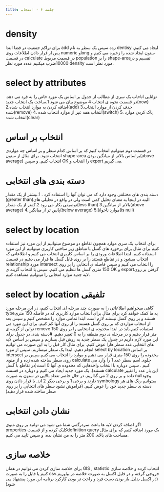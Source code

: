 ```yaml
---
title: جلسه ۶ - انتخاب
---
```

# density
برای تراکم جمعیت در فضا ابتدا add زده سپس یک سطر به نام dentisy ایجاد می کنیم. پس از قرار دادن اطلاعات روی numeric وlong ستون ایجاد شده را زخیره می کنیم و در قسمت calculate در قسمت مربوط population را بر shape-areaتقسیم و در 10000ضرب میکنیم عددد مورد نظر density مورد نظر است.
# select by attributes
توانایی اتاخاب یک سری از مطالب از جدول بر اساس یک مورد خاص را به فرد می دهد. در قسمت نحوه ی انتخاب 4 موضوع بیان می شود 
1.ساخت یک انتخاب جدید(now)
2.اضافه کردن به موارد انتخاب شده(add)
3.حذف کردن از موارد انتخاب شده(remove)
4. انتخاب همه غیر از موارد انتخاب شده(switch)
5. پاک کردن موارد انتخاب شده(clear)
# انتخاب بر اساس
در قسمت دوم میتوانیم اتنخاب کنیم که بر اساس کدام سطر و بر اساس چه مواردی انتخاب شود. برای مثال از ستون  shape-area براساس بالاتر از میانگین بودن(above average) انتخاب کنیم. و سپس  OK را انتخاب و export می گیریم.
# دسته بندی های انتخابی
دسته بندی های مختلفی وجود دارد که می توان آنها را استفاده کرد .
1.بیشتر از یک مقدار (greater than)البته در اینجا به معنای تحلیل کمی است ولی در واقع در تحلیلی های توصیفی بکار می رود
2.کمتر از یک مقدار(less than)
3.بالاتر از میانگین(above average)
4.پایین تر از میانگین(below average)
5.موارد ناخوانا(is null)
# select by location
برای انتخاب یک سری موارد همچون تقاطع دو موضوع میتوانیم از این مورد نیز استفاده کنیم برای مثال برای برخورد های گسل با مناطق زیر ساختی کاربری میتوانیم از این مورد استفاده کنیم. ابتدا اطلاعات ورودی را بر اساس کاربری انتخاب می کنیم و اطلاعاتی که انتخاب میشود و در تقاطع هستند را بر روی فایل گسل ها قرار می دهیم در قسمت relationship مورد intersect را انتخاب می کنیم و سپس فاصله ی انتخابی را بر روی 150 متری گسل ها نتظیم می کنیم. سپس با انتخاب گزینه ی  OK و  exportگرفتن بر روی لایه جدید موارد انتخابی را میتوانیم مشاهده کنیم.
# select by location تلفیقی
گاهی میخواهیم اطلاعاتی را به صورت چند مرحله ای انتخاب کنیم، در این مرحله مورد typeبه ما کمک خواهد کرد برای مثال برای انتخاب موارد کاربری که در فاصله 150 متری هستند و بر روی گسل نیستند لازم است ابتدا تمامی موارد را مشخص کنیم و سپس بعد از انتخاب مواردی که بر روی گسل هستند را از روی آنها کم کنیم. برای این مورد می تواین از گزینه ی   remove استفاده کنیم.باید در ابتدا محدوده ی انتخابی را بر روی 150 متر قرار دهیم و در مرحله ی دوم منطقه را به 0 تغییر دهیم. 
#دسته بندی در جدول 
برای این مورد لازم داریم در جدول یک سطر جدید به روش قبل بسازیم و سپس بر اساس لایه های انتخابی عدد سطر هارا عوض کنیم. برای مثال کار قبل را به این صورت می توانیم انجام دهیم.
ابتدا یک سطر میسازیم. سپس  از مورد select by location  بر اساس  intersect محدوده را روی 150 متری قرار می دهیم و موارد را انتخاب می کنیم.سپس بر روی سطر ساخته شده زده و از منوی calculate جلوی اسم سطر عدد 1 را وارد می کنیم . سپس دوباره با انتخاب واحدهایی که محدوده ی آنها 0 است(در تقاطع با گسل هستند)، یک مورد جدید ایجاد می کنیم و دوباره در قسمت calculate این بار عدد را تغییر داده و بر روی 2 می گذاریم. در حال حاضر تعداد بالایی در ستون به صورت nullوجود دارند و برخی 1 و برخی دیگر 2 اند. با قرار دادن روی symbology میتوانیم رنگ های هر دسته ی سطر جدید خود را عوض کنیم. (فراموش نشود سطر های انتخابی را بر روی صطر ساخته شده قرار دهید)
# نشان دادن انتخابی
اگر اضافه کردن لایه ها باعث سردرگمی شما می شود می توانید بر روی منوی properties کلیک کرده و از قسمتdefinition query یک مورد اضافه کنیم که برای مثال مساحت های بالای 200 متر را به من نشان بده، و سپس تایید می کنیم.
# خلاصه سازی
برای خلاصه سازی کردن می توانیم در همان GIS , statistic انتخاب کرده و خلاصه سازی کنیم یا فایل را به صورت csvخروجی گرفته و در فایل اکسل به صورت خلاصه در بیاوریم.(در اکسل بدلیل باز بودن دست فرد و راحت تر بودن کارکرد برنامه این مورد پیشنهاد می شود)


